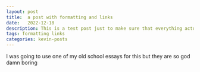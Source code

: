 ```yaml
---
layout: post
title:  a post with formatting and links
date:   2022-12-18
description: This is a test post just to make sure that everything actually works
tags: formatting links
categories: kevin-posts
---
```

I was going to use one of my old school essays for this but they are so god damn boring
